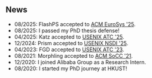 ## News

- 08/2025: FlashPS accepted to [ACM EuroSys '25](https://2026.eurosys.org).
- 08/2025: I passed my PhD thesis defense!
- 04/2025: Katz accepted to [USENIX ATC '25](https://www.usenix.org/conference/atc25).
- 12/2024: Prism accepted to [USENIX NSDI '25](https://www.usenix.org/conference/nsdi25).
- 04/2023: FGD accepted to [USENIX ATC '23](https://www.usenix.org/conference/atc23).
- 08/2021: Morphling accepted to [ACM SoCC '21](https://acmsocc.org/2021/).
- 12/2020: I joined Alibaba Group as a Research Intern.
- 08/2020: I started my PhD journey at HKUST!

